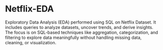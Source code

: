 # Netflix-EDA
Exploratory Data Analysis (EDA) performed using SQL on Netflix Dataset. It includes queries to analyze datasets, uncover trends, and derive insights. The focus is on SQL-based techniques like aggregation, categorization, and filtering to explore data meaningfully without handling missing data, cleaning, or visualization.
